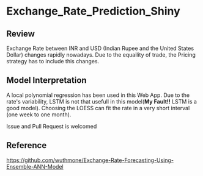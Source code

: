 # Exchange_Rate_Prediction_Shiny

## Review

Exchange Rate between INR and USD (Indian Rupee and the United States Dollar) changes rapidly nowadays. Due to the equaility of trade, the Pricing strategy has to include this changes. 

## Model Interpretation 

A local polynomial regression has been used in this Web App. Due to the rate's variability, LSTM is not that usefull in this model(**My Fault!!** LSTM is a good model). Choosing the LOESS can fit the rate in a very short interval (one week to one month). 

Issue and Pull Request is welcomed

## Reference
https://github.com/wuthmone/Exchange-Rate-Forecasting-Using-Ensemble-ANN-Model